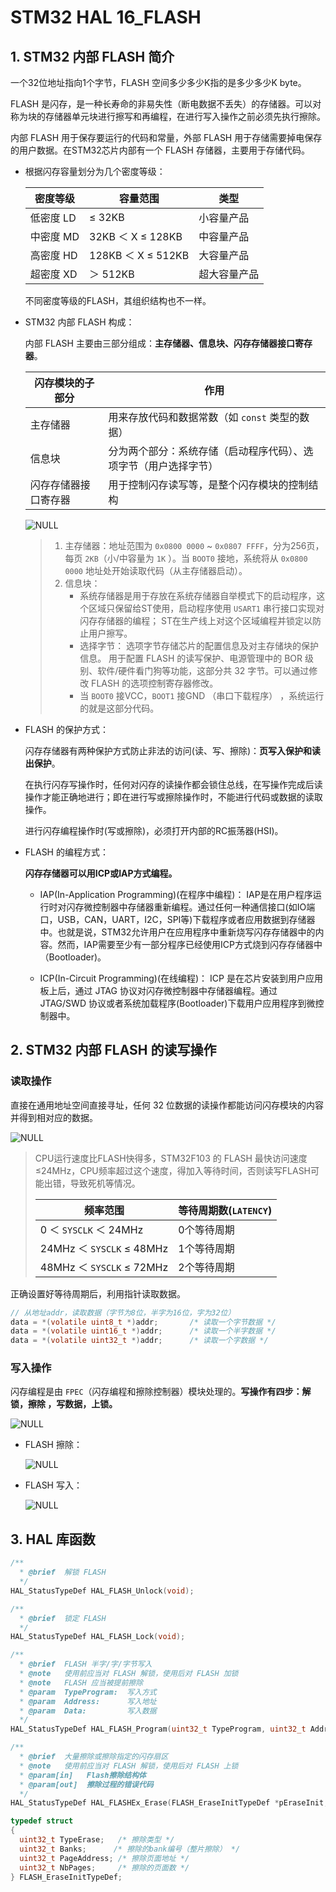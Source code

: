 # STM32 HAL 16_FLASH

## 1. STM32 内部 FLASH 简介

一个32位地址指向1个字节，FLASH 空间多少多少K指的是多少多少K byte。

FLASH 是闪存，是一种长寿命的非易失性（断电数据不丢失）的存储器。可以对称为块的存储器单元块进行擦写和再编程，在进行写入操作之前必须先执行擦除。

内部 FLASH 用于保存要运行的代码和常量，外部 FLASH 用于存储需要掉电保存的用户数据。在STM32芯片内部有一个 FLASH 存储器，主要用于存储代码。

- 根据闪存容量划分为几个密度等级：
  
    | **密度等级** | **容量范围**       | **类型**     |
    | ------------ | ------------------ | ------------ |
    | 低密度 LD    | ≤ 32KB             | 小容量产品   |
    | 中密度 MD    | 32KB ＜ X ≤ 128KB  | 中容量产品   |
    | 高密度 HD    | 128KB ＜ X ≤ 512KB | 大容量产品   |
    | 超密度 XD    | ＞ 512KB           | 超大容量产品 |
	
	不同密度等级的FLASH，其组织结构也不一样。

- STM32 内部 FLASH 构成：

  内部 FLASH 主要由三部分组成：**主存储器、信息块、闪存存储器接口寄存器**。

  | **闪存模块的子部分** | **作用**                                                     |
  | -------------------- | ------------------------------------------------------------ |
  | 主存储器             | 用来存放代码和数据常数（如 `const` 类型的数据）              |
  | 信息块               | 分为两个部分：系统存储（启动程序代码）、选项字节（用户选择字节） |
  | 闪存存储器接口寄存器 | 用于控制闪存读写等，是整个闪存模块的控制结构                 |
  
  ![NULL](./assets/picture_1.jpg)
  
  > 1. 主存储器：地址范围为 `0x0800 0000` ~ `0x0807 FFFF`，分为256页，每页 `2KB`（小/中容量为 `1K` ）。当 `BOOT0` 接地，系统将从 `0x0800 0000` 地址处开始读取代码（从主存储器启动）。
  > 2. 信息块：
  >    - 系统存储器是用于存放在系统存储器自举模式下的启动程序，这个区域只保留给ST使用，启动程序使用 `USART1` 串行接口实现对闪存存储器的编程； ST在生产线上对这个区域编程并锁定以防止用户擦写。
  >    - 选择字节： 选项字节存储芯片的配置信息及对主存储块的保护信息。 用于配置 FLASH 的读写保护、电源管理中的 BOR 级别、软件/硬件看门狗等功能，这部分共 32 字节。可以通过修改 FLASH 的选项控制寄存器修改。
  >    - 当 `BOOT0` 接VCC，`BOOT1` 接GND （串口下载程序） ，系统运行的就是这部分代码。
  
- FLASH 的保护方式：

  闪存存储器有两种保护方式防止非法的访问(读、写、擦除)：**页写入保护和读出保护**。

  在执行闪存写操作时，任何对闪存的读操作都会锁住总线，在写操作完成后读操作才能正确地进行；即在进行写或擦除操作时，不能进行代码或数据的读取操作。

  进行闪存编程操作时(写或擦除)，必须打开内部的RC振荡器(HSI)。

- FLASH 的编程方式：

  **闪存存储器可以用ICP或IAP方式编程。**

  - IAP(In-Application Programming)(在程序中编程)： IAP是在用户程序运行时对闪存微控制器中存储器重新编程。通过任何一种通信接口(如IO端口，USB，CAN，UART，I2C，SPI等)下载程序或者应用数据到存储器中。也就是说，STM32允许用户在应用程序中重新烧写闪存存储器中的内容。然而，IAP需要至少有一部分程序已经使用ICP方式烧到闪存存储器中（Bootloader)。

  - ICP(In-Circuit Programming)(在线编程)： ICP 是在芯片安装到用户应用板上后，通过 JTAG 协议对闪存微控制器中存储器编程。通过 JTAG/SWD 协议或者系统加载程序(Bootloader)下载用户应用程序到微控制器中。

## 2. STM32 内部 FLASH 的读写操作

### 读取操作

直接在通用地址空间直接寻址，任何 32 位数据的读操作都能访问闪存模块的内容并得到相对应的数据。

![NULL](./assets/picture_2.jpg)

> CPU运行速度比FLASH快得多，STM32F103 的 FLASH 最快访问速度 ≤24MHz，CPU频率超过这个速度，得加入等待时间，否则读写FLASH可能出错，导致死机等情况。
>
> | **频率范围**              | 等待周期数(`LATENCY`) |
> | ------------------------- | --------------------- |
> | 0 ＜ `SYSCLK` ＜ 24MHz    | 0个等待周期           |
> | 24MHz ＜ `SYSCLK` ≤ 48MHz | 1个等待周期           |
> | 48MHz ＜ `SYSCLK` ≤ 72MHz | 2个等待周期           |

正确设置好等待周期后，利用指针读取数据。

```c
// 从地址addr，读取数据（字节为8位，半字为16位，字为32位）
data = *(volatile uint8_t *)addr;		/* 读取一个字节数据 */
data = *(volatile uint16_t *)addr;		/* 读取一个半字数据 */
data = *(volatile uint32_t *)addr;		/* 读取一个字数据 */
```

### 写入操作

闪存编程是由 `FPEC`（闪存编程和擦除控制器）模块处理的。**写操作有四步：解锁，擦除 ，写数据，上锁。**

![NULL](./assets/picture_3.jpg)

- FLASH 擦除：

  ![NULL](./assets/picture_4.jpg)

- FLASH 写入：

  ![NULL](./assets/picture_5.jpg)

## 3. HAL 库函数

```c
/**
  * @brief  解锁 FLASH
  */
HAL_StatusTypeDef HAL_FLASH_Unlock(void);

/**
  * @brief  锁定 FLASH
  */
HAL_StatusTypeDef HAL_FLASH_Lock(void);

/**
  * @brief  FLASH 半字/字/字节写入
  * @note   使用前应当对 FLASH 解锁，使用后对 FLASH 加锁
  * @note   FLASH 应当被提前擦除
  * @param  TypeProgram:  写入方式
  * @param  Address:      写入地址
  * @param  Data:         写入数据
  */
HAL_StatusTypeDef HAL_FLASH_Program(uint32_t TypeProgram, uint32_t Address, uint64_t Data);

/**
  * @brief  大量擦除或擦除指定的闪存扇区
  * @note   使用前应当对 FLASH 解锁，使用后对 FLASH 上锁
  * @param[in]   Flash擦除结构体
  * @param[out]  擦除过程的错误代码
  */
HAL_StatusTypeDef HAL_FLASHEx_Erase(FLASH_EraseInitTypeDef *pEraseInit, uint32_t *PageError);

typedef struct
{
  uint32_t TypeErase;   /* 擦除类型 */
  uint32_t Banks;      /* 擦除的bank编号（整片擦除） */
  uint32_t PageAddress; /* 擦除页面地址 */
  uint32_t NbPages;     /* 擦除的页面数 */                 
} FLASH_EraseInitTypeDef;
```

